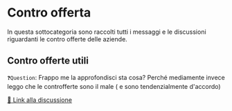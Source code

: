 # Contro offerta 
In questa sottocategoria sono raccolti tutti i messaggi e le discussioni riguardanti le contro offerte delle aziende.

## Contro offerte utili
`❓Question`: Frappo me la approfondisci sta cosa? Perché mediamente invece leggo che le controfferte sono il male ( e sono tendenzialmente d'accordo)

[🔗 Link alla discussione](https://t.me/ptkdev_support_italian/484902/699286)
